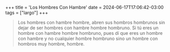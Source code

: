 +++
title = 'Los Hombres Con Hambre'
date = 2024-06-17T17:06:42-03:00
tags = ["largo"]
+++

> Los hombres con hambre hombre, abren sus hombros hombrunos sin dejar de ser hombres con hambre hombre hombruno. Si tú eres un hombre con hambre hombre hombruno, pues dí que eres un hombre con hambre y no cualquier hombre hombruno sino un hombre con hombros muy hombre, hombre.

<!--more-->
